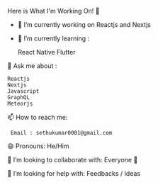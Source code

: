 Here is What I'm Working On! 👋

- 🔭 I’m currently working on Reactjs and Nextjs
- 🌱 I’m currently learning : 

     React Native
     Flutter    

💬 Ask me about :
 
    Reactjs
    Nextjs
    Javascript
    GraphQL
    Meteorjs 
    
 📫 How to reach me: 
 
     Email : sethukumar0001@gmail.com
     
 😄 Pronouns: He/Him

 👯 I’m looking to collaborate with: Everyone 🤗

 🤔 I’m looking for help with: Feedbacks / Ideas
